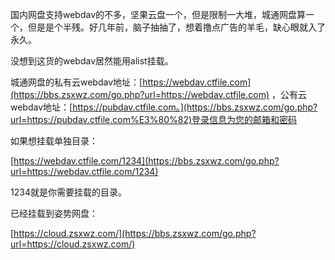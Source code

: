 国内网盘支持webdav的不多，坚果云盘一个，但是限制一大堆，城通网盘算一个，但是是个半残。好几年前，脑子抽抽了，想着撸点广告的羊毛，缺心眼就入了永久。

没想到这货的webdav居然能用alist挂载。

城通网盘的私有云webdav地址：[https://webdav.ctfile.com](https://bbs.zsxwz.com/go.php?url=https://webdav.ctfile.com) ，公有云webdav地址：[https://pubdav.ctfile.com。](https://bbs.zsxwz.com/go.php?url=https://pubdav.ctfile.com%E3%80%82)登录信息为您的邮箱和密码

如果想挂载单独目录：

[](https://webdav.ctfile.com/%E7%9B%AE)[https://webdav.ctfile.com/1234](https://bbs.zsxwz.com/go.php?url=https://webdav.ctfile.com/1234)

1234就是你需要挂载的目录。

已经挂载到姿势网盘：

[https://cloud.zsxwz.com/](https://bbs.zsxwz.com/go.php?url=https://cloud.zsxwz.com/)